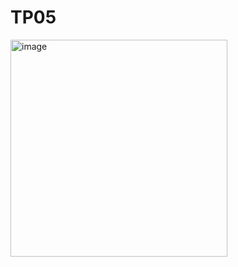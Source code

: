 # TP05
<img width="347" alt="image" src="https://user-images.githubusercontent.com/116631139/202865157-03088b6e-92ef-4bd4-9df7-3fbc99367989.png">

